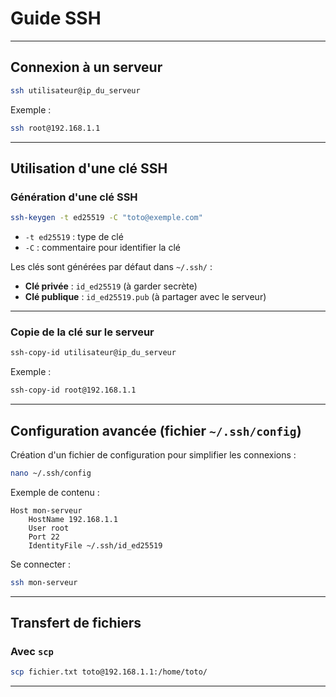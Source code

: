 # Guide SSH

---

## Connexion à un serveur

```bash
ssh utilisateur@ip_du_serveur
```

Exemple :

```bash
ssh root@192.168.1.1
```
---

## Utilisation d'une clé SSH

### Génération d'une clé SSH

```bash
ssh-keygen -t ed25519 -C "toto@exemple.com"
```

- `-t ed25519` : type de clé
- `-C` : commentaire pour identifier la clé

Les clés sont générées par défaut dans `~/.ssh/` :
- **Clé privée** : `id_ed25519` (à garder secrète)
- **Clé publique** : `id_ed25519.pub` (à partager avec le serveur)

---

### Copie de la clé sur le serveur

```bash
ssh-copy-id utilisateur@ip_du_serveur
```

Exemple :

```bash
ssh-copy-id root@192.168.1.1
```

---

## Configuration avancée (fichier `~/.ssh/config`)

Création d'un fichier de configuration pour simplifier les connexions :

```bash
nano ~/.ssh/config
```

Exemple de contenu :

```
Host mon-serveur
    HostName 192.168.1.1
    User root
    Port 22
    IdentityFile ~/.ssh/id_ed25519
```

Se connecter :

```bash
ssh mon-serveur
```

---

## Transfert de fichiers

### Avec `scp`

```bash
scp fichier.txt toto@192.168.1.1:/home/toto/
```

---
